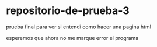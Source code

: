 # repositorio-de-prueba-3
prueba final para ver si entendi como hacer una pagina html

esperemos que ahora no me marque error el programa
